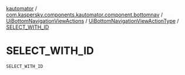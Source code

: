 [kautomator](../../../index.md) / [com.kaspersky.components.kautomator.component.bottomnav](../../index.md) / [UiBottomNavigationViewActions](../index.md) / [UiBottomNavigationViewActionType](index.md) / [SELECT_WITH_ID](./-s-e-l-e-c-t_-w-i-t-h_-i-d.md)

# SELECT_WITH_ID

`SELECT_WITH_ID`